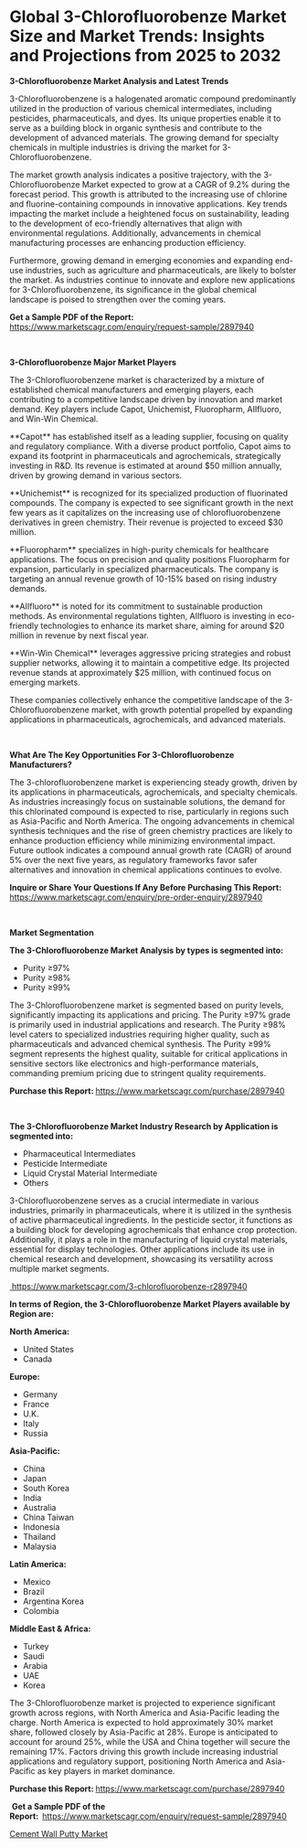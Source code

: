 <p><h1>Global 3-Chlorofluorobenze Market Size and Market Trends: Insights and Projections from 2025 to 2032</h1></p><p><strong>3-Chlorofluorobenze Market Analysis and Latest Trends</strong></p>
<p><p>3-Chlorofluorobenzene is a halogenated aromatic compound predominantly utilized in the production of various chemical intermediates, including pesticides, pharmaceuticals, and dyes. Its unique properties enable it to serve as a building block in organic synthesis and contribute to the development of advanced materials. The growing demand for specialty chemicals in multiple industries is driving the market for 3-Chlorofluorobenzene.</p><p>The market growth analysis indicates a positive trajectory, with the 3-Chlorofluorobenze Market expected to grow at a CAGR of 9.2% during the forecast period. This growth is attributed to the increasing use of chlorine and fluorine-containing compounds in innovative applications. Key trends impacting the market include a heightened focus on sustainability, leading to the development of eco-friendly alternatives that align with environmental regulations. Additionally, advancements in chemical manufacturing processes are enhancing production efficiency.</p><p>Furthermore, growing demand in emerging economies and expanding end-use industries, such as agriculture and pharmaceuticals, are likely to bolster the market. As industries continue to innovate and explore new applications for 3-Chlorofluorobenzene, its significance in the global chemical landscape is poised to strengthen over the coming years.</p></p>
<p><strong>Get a Sample PDF of the Report:&nbsp;</strong> <a href="https://www.marketscagr.com/enquiry/request-sample/2897940?utm_campaign=3555&utm_medium=2&utm_source=Github&utm_content=ia&utm_term=15032025&utm_id=3-chlorofluorobenze">https://www.marketscagr.com/enquiry/request-sample/2897940</a></p>
<p>&nbsp;</p>
<p><strong>3-Chlorofluorobenze Major Market Players</strong></p>
<p><p>The 3-Chlorofluorobenzene market is characterized by a mixture of established chemical manufacturers and emerging players, each contributing to a competitive landscape driven by innovation and market demand. Key players include Capot, Unichemist, Fluoropharm, AIIfluoro, and Win-Win Chemical.</p><p>**Capot** has established itself as a leading supplier, focusing on quality and regulatory compliance. With a diverse product portfolio, Capot aims to expand its footprint in pharmaceuticals and agrochemicals, strategically investing in R&D. Its revenue is estimated at around $50 million annually, driven by growing demand in various sectors.</p><p>**Unichemist** is recognized for its specialized production of fluorinated compounds. The company is expected to see significant growth in the next few years as it capitalizes on the increasing use of chlorofluorobenzene derivatives in green chemistry. Their revenue is projected to exceed $30 million.</p><p>**Fluoropharm** specializes in high-purity chemicals for healthcare applications. The focus on precision and quality positions Fluoropharm for expansion, particularly in specialized pharmaceuticals. The company is targeting an annual revenue growth of 10-15% based on rising industry demands.</p><p>**AIIfluoro** is noted for its commitment to sustainable production methods. As environmental regulations tighten, AIIfluoro is investing in eco-friendly technologies to enhance its market share, aiming for around $20 million in revenue by next fiscal year.</p><p>**Win-Win Chemical** leverages aggressive pricing strategies and robust supplier networks, allowing it to maintain a competitive edge. Its projected revenue stands at approximately $25 million, with continued focus on emerging markets.</p><p>These companies collectively enhance the competitive landscape of the 3-Chlorofluorobenzene market, with growth potential propelled by expanding applications in pharmaceuticals, agrochemicals, and advanced materials.</p></p>
<p>&nbsp;</p>
<p><strong>What Are The Key Opportunities For 3-Chlorofluorobenze Manufacturers?</strong></p>
<p><p>The 3-chlorofluorobenzene market is experiencing steady growth, driven by its applications in pharmaceuticals, agrochemicals, and specialty chemicals. As industries increasingly focus on sustainable solutions, the demand for this chlorinated compound is expected to rise, particularly in regions such as Asia-Pacific and North America. The ongoing advancements in chemical synthesis techniques and the rise of green chemistry practices are likely to enhance production efficiency while minimizing environmental impact. Future outlook indicates a compound annual growth rate (CAGR) of around 5% over the next five years, as regulatory frameworks favor safer alternatives and innovation in chemical applications continues to evolve.</p></p>
<p><strong>Inquire or Share Your Questions If Any Before Purchasing This Report:</strong> <a href="https://www.marketscagr.com/enquiry/pre-order-enquiry/2897940?utm_campaign=3555&utm_medium=2&utm_source=Github&utm_content=ia&utm_term=15032025&utm_id=3-chlorofluorobenze">https://www.marketscagr.com/enquiry/pre-order-enquiry/2897940</a></p>
<p>&nbsp;</p>
<p><strong>Market Segmentation</strong></p>
<p><strong>The 3-Chlorofluorobenze Market Analysis by types is segmented into:</strong></p>
<p><ul><li>Purity ≥97%</li><li>Purity ≥98%</li><li>Purity ≥99%</li></ul></p>
<p><p>The 3-Chlorofluorobenzene market is segmented based on purity levels, significantly impacting its applications and pricing. The Purity ≥97% grade is primarily used in industrial applications and research. The Purity ≥98% level caters to specialized industries requiring higher quality, such as pharmaceuticals and advanced chemical synthesis. The Purity ≥99% segment represents the highest quality, suitable for critical applications in sensitive sectors like electronics and high-performance materials, commanding premium pricing due to stringent quality requirements.</p></p>
<p><strong>Purchase this Report:&nbsp;</strong><a href="https://www.marketscagr.com/purchase/2897940?utm_campaign=3555&utm_medium=2&utm_source=Github&utm_content=ia&utm_term=15032025&utm_id=3-chlorofluorobenze">https://www.marketscagr.com/purchase/2897940</a></p>
<p>&nbsp;</p>
<p><strong>The 3-Chlorofluorobenze Market Industry Research by Application is segmented into:</strong></p>
<p><ul><li>Pharmaceutical Intermediates</li><li>Pesticide Intermediate</li><li>Liquid Crystal Material Intermediate</li><li>Others</li></ul></p>
<p><p>3-Chlorofluorobenzene serves as a crucial intermediate in various industries, primarily in pharmaceuticals, where it is utilized in the synthesis of active pharmaceutical ingredients. In the pesticide sector, it functions as a building block for developing agrochemicals that enhance crop protection. Additionally, it plays a role in the manufacturing of liquid crystal materials, essential for display technologies. Other applications include its use in chemical research and development, showcasing its versatility across multiple market segments.</p></p>
<p><a href="https://www.marketscagr.com/3-chlorofluorobenze-r2897940?utm_campaign=3555&utm_medium=2&utm_source=Github&utm_content=ia&utm_term=15032025&utm_id=3-chlorofluorobenze">&nbsp;https://www.marketscagr.com/3-chlorofluorobenze-r2897940</a></p>
<p><strong>In terms of Region, the 3-Chlorofluorobenze Market Players available by Region are:</strong></p>
<p>
    <p> <strong> North America: </strong>
        <ul>
            <li>United States</li>
            <li>Canada</li>
        </ul>
        </p> 
    <p> <strong> Europe: </strong>
        <ul>
            <li>Germany</li>
            <li>France</li>
            <li>U.K.</li>
            <li>Italy</li>
            <li>Russia</li>
        </ul>
        </p> 
    <p> <strong> Asia-Pacific: </strong>
        <ul>
            <li>China</li>
            <li>Japan</li>
            <li>South Korea</li>
            <li>India</li>
            <li>Australia</li>
            <li>China Taiwan</li>
            <li>Indonesia</li>
            <li>Thailand</li>
            <li>Malaysia</li>
        </ul>
        </p> 
    <p> <strong> Latin America: </strong>
        <ul>
            <li>Mexico</li>
            <li>Brazil</li>
            <li>Argentina Korea</li>
            <li>Colombia</li>
        </ul>
        </p> 
    <p> <strong> Middle East & Africa: </strong>
        <ul>
            <li>Turkey</li>
            <li>Saudi</li>
            <li>Arabia</li>
            <li>UAE</li>
            <li>Korea</li>
        </ul>
    </p>
    </p>
<p><p>The 3-Chlorofluorobenze market is projected to experience significant growth across regions, with North America and Asia-Pacific leading the charge. North America is expected to hold approximately 30% market share, followed closely by Asia-Pacific at 28%. Europe is anticipated to account for around 25%, while the USA and China together will secure the remaining 17%. Factors driving this growth include increasing industrial applications and regulatory support, positioning North America and Asia-Pacific as key players in market dominance.</p></p>
<p><strong>Purchase this Report: </strong><a href="https://www.marketscagr.com/purchase/2897940?utm_campaign=3555&utm_medium=2&utm_source=Github&utm_content=ia&utm_term=15032025&utm_id=3-chlorofluorobenze">https://www.marketscagr.com/purchase/2897940</a></p>
<p>&nbsp;<strong>Get a Sample PDF of the Report:&nbsp;&nbsp;</strong><a href="https://www.marketscagr.com/enquiry/request-sample/2897940?utm_campaign=3555&utm_medium=2&utm_source=Github&utm_content=ia&utm_term=15032025&utm_id=3-chlorofluorobenze">https://www.marketscagr.com/enquiry/request-sample/2897940</a></p>
<p><strong></strong></p>
<p><p><a href="https://github.com/gunbybeahmg1/Market-Research-Report-List-1/blob/main/cement-wall-putty-market.md?utm_campaign=3555&utm_medium=2&utm_source=Github&utm_content=ia&utm_term=15032025&utm_id=3-chlorofluorobenze">Cement Wall Putty Market</a></p></p>